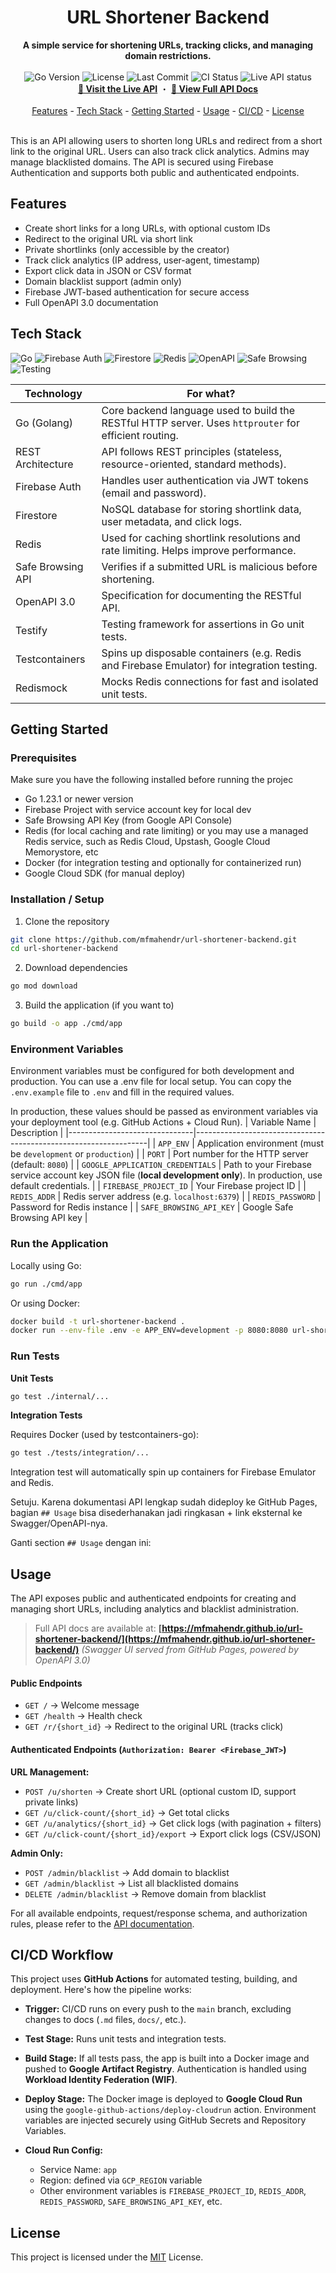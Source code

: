 <div align="center">
    <h1>URL Shortener Backend</h1>
    <strong>A simple service for shortening URLs, tracking clicks, and managing domain restrictions.</strong>
    </br>
    </br>
    <div align="center">
        <span>
            <img src="https://img.shields.io/github/go-mod/go-version/mfmahendr/url-shortener-backend" alt="Go Version" />
            <img src="https://img.shields.io/github/license/mfmahendr/url-shortener-backend" alt="License" />
            <img src="https://img.shields.io/github/last-commit/mfmahendr/url-shortener-backend" alt="Last Commit" />
            <img src="https://img.shields.io/github/actions/workflow/status/mfmahendr/url-shortener-backend/google-cloudrun-docker.yml?branch=main" alt="CI Status" />
            <img src="https://img.shields.io/badge/API-live-blue" alt="Live API status" />
        </span>
    </div>
    <div align="center">
        <a href="https://app-533905689825.asia-southeast2.run.app" target="_blank"><strong>🔗 Visit the Live API</strong></a> ・
        <a href="https://mfmahendr.github.io/url-shortener-backend/" target="_blank"><strong>📝 View Full API Docs</strong></a>
    </div>
    </br>
    <div align="center">
        <a href="#features">Features</a> - 
        <a href="#tech-stack">Tech Stack</a> - 
        <a href="#getting-started">Getting Started</a> - 
        <a href="#usage">Usage</a> - 
        <a href="#cicd-workflow">CI/CD</a> - 
        <a href="#license">License</a>
    </div>
</div>

<br>

This is an API allowing users to shorten long URLs and redirect from a short link to the original URL. Users can also track click analytics. Admins may manage blacklisted domains. The API is secured using Firebase Authentication and supports both public and authenticated endpoints.

## Features

* Create short links for a long URLs, with optional custom IDs
* Redirect to the original URL via short link
* Private shortlinks (only accessible by the creator)
* Track click analytics (IP address, user-agent, timestamp)
* Export click data in JSON or CSV format
* Domain blacklist support (admin only)
* Firebase JWT-based authentication for secure access
* Full OpenAPI 3.0 documentation

## Tech Stack

![Go](https://img.shields.io/badge/Go-1.23.1-blue?logo=go) ![Firebase Auth](https://img.shields.io/badge/Auth-Firebase-orange?logo=firebase) ![Firestore](https://img.shields.io/badge/Database-Firestore-ffca28?logo=firebase) ![Redis](https://img.shields.io/badge/Cache-Redis-dc382d?logo=redis) ![OpenAPI](https://img.shields.io/badge/OpenAPI-3.0-green?logo=swagger) ![Safe Browsing](https://img.shields.io/badge/Security-Google%20Safe%20Browsing-lightgrey?logo=google) ![Testing](https://img.shields.io/badge/Testing-Testify%20%7C%20Testcontainers%20%7C%20Redismock-blueviolet)

| Technology        | For what? |
|-------------------|-----------------|
| Go (Golang)       | Core backend language used to build the RESTful HTTP server. Uses `httprouter` for efficient routing. |
| REST Architecture | API follows REST principles (stateless, resource-oriented, standard methods). |
| Firebase Auth     | Handles user authentication via JWT tokens (email and password). |
| Firestore         | NoSQL database for storing shortlink data, user metadata, and click logs. |
| Redis             | Used for caching shortlink resolutions and rate limiting. Helps improve performance. |
| Safe Browsing API | Verifies if a submitted URL is malicious before shortening. |
| OpenAPI 3.0       | Specification for documenting the RESTful API. |
| Testify           | Testing framework for assertions in Go unit tests. |
| Testcontainers    | Spins up disposable containers (e.g. Redis and Firebase Emulator) for integration testing. |
| Redismock         | Mocks Redis connections for fast and isolated unit tests. |

## Getting Started

### Prerequisites
Make sure you have the following installed before running the projec

- Go 1.23.1 or newer version
- Firebase Project with service account key for local dev
- Safe Browsing API Key (from Google API Console)
- Redis (for local caching and rate limiting) or you may use a managed Redis service, such as Redis Cloud, Upstash, Google Cloud Memorystore, etc
- Docker  (for integration testing and optionally for containerized run)
- Google Cloud SDK (for manual deploy)

### Installation / Setup
1. Clone the repository

```bash
git clone https://github.com/mfmahendr/url-shortener-backend.git
cd url-shortener-backend
```
2. Download dependencies

```bash
go mod download
```

3. Build the application (if you want to) 

```bash
go build -o app ./cmd/app
```

### Environment Variables
Environment variables must be configured for both development and production. You can use a .env file for local setup. You can copy the `.env.example` file to `.env` and fill in the required values.

In production, these values should be passed as environment variables via your deployment tool (e.g. GitHub Actions + Cloud Run).
| Variable Name                  | Description                                                      |
|-------------------------------|------------------------------------------------------------------|
| `APP_ENV`                     | Application environment (must be `development` or `production`)       |
| `PORT`                        | Port number for the HTTP server (default: `8080`)                |
| `GOOGLE_APPLICATION_CREDENTIALS` | Path to your Firebase service account key JSON file (**local development only**). In production, use default credentials. |
| `FIREBASE_PROJECT_ID`         | Your Firebase project ID                                         |
| `REDIS_ADDR`                  | Redis server address (e.g. `localhost:6379`)                     |
| `REDIS_PASSWORD`              | Password for Redis instance                                      |
| `SAFE_BROWSING_API_KEY`       | Google Safe Browsing API key                                     |

### Run the Application
Locally using Go:
```bash
go run ./cmd/app
```

Or using Docker:

```bash
docker build -t url-shortener-backend .
docker run --env-file .env -e APP_ENV=development -p 8080:8080 url-shortener-backend
```

### Run Tests

**Unit Tests**

```bash
go test ./internal/...
```

**Integration Tests**

Requires Docker (used by testcontainers-go):

```bash
go test ./tests/integration/...
```

Integration test will automatically spin up containers for Firebase Emulator and Redis.

Setuju. Karena dokumentasi API lengkap sudah dideploy ke GitHub Pages, bagian `## Usage` bisa disederhanakan jadi ringkasan + link eksternal ke Swagger/OpenAPI-nya.

Ganti section `## Usage` dengan ini:

## Usage

The API exposes public and authenticated endpoints for creating and managing short URLs, including analytics and blacklist administration.

> Full API docs are available at:
> **[https://mfmahendr.github.io/url-shortener-backend/](https://mfmahendr.github.io/url-shortener-backend/)**
> *(Swagger UI served from GitHub Pages, powered by OpenAPI 3.0)*

#### Public Endpoints

* `GET /` → Welcome message
* `GET /health` → Health check
* `GET /r/{short_id}` → Redirect to the original URL (tracks click)

#### Authenticated Endpoints (`Authorization: Bearer <Firebase_JWT>`)

**URL Management:**

* `POST /u/shorten` → Create short URL (optional custom ID, support private links)
* `GET /u/click-count/{short_id}` → Get total clicks
* `GET /u/analytics/{short_id}` → Get click logs (with pagination + filters)
* `GET /u/click-count/{short_id}/export` → Export click logs (CSV/JSON)

**Admin Only:**

* `POST /admin/blacklist` → Add domain to blacklist
* `GET /admin/blacklist` → List all blacklisted domains
* `DELETE /admin/blacklist` → Remove domain from blacklist

For all available endpoints, request/response schema, and authorization rules, please refer to the [API documentation](https://mfmahendr.github.io/url-shortener-backend/).


## CI/CD Workflow

This project uses **GitHub Actions** for automated testing, building, and deployment. Here's how the pipeline works:

* **Trigger:**
  CI/CD runs on every push to the `main` branch, excluding changes to docs (`.md` files, `docs/`, etc.).

* **Test Stage:**
  Runs unit tests and integration tests.

* **Build Stage:**
  If all tests pass, the app is built into a Docker image and pushed to **Google Artifact Registry**. Authentication is handled using **Workload Identity Federation (WIF)**.

* **Deploy Stage:**
  The Docker image is deployed to **Google Cloud Run** using the `google-github-actions/deploy-cloudrun` action. Environment variables are injected securely using GitHub Secrets and Repository Variables.

* **Cloud Run Config:**

  * Service Name: `app`
  * Region: defined via `GCP_REGION` variable
  * Other environment variables is `FIREBASE_PROJECT_ID`, `REDIS_ADDR`, `REDIS_PASSWORD`, `SAFE_BROWSING_API_KEY`, etc.

## License

This project is licensed under the [MIT](https://choosealicense.com/licenses/mit/) License.
